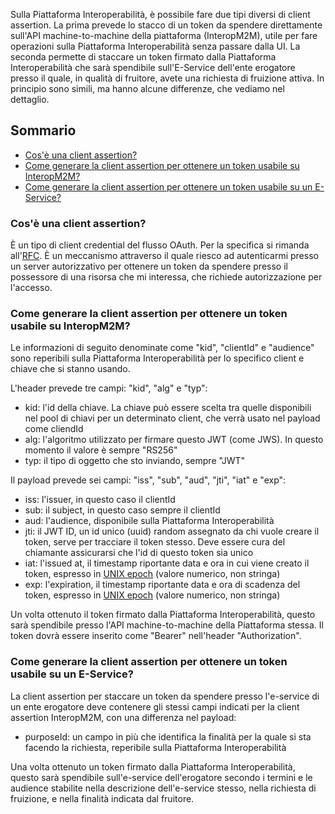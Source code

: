 Sulla Piattaforma Interoperabilità, è possibile fare due tipi diversi di client assertion. La prima prevede lo stacco di un token da spendere direttamente sull'API machine-to-machine della piattaforma (InteropM2M), utile per fare operazioni sulla Piattaforma Interoperabilità senza passare dalla UI. La seconda permette di staccare un token firmato dalla Piattaforma Interoperabilità che sarà spendibile sull'E-Service dell'ente erogatore presso il quale, in qualità di fruitore, avete una richiesta di fruizione attiva. In principio sono simili, ma hanno alcune differenze, che vediamo nel dettaglio.

## Sommario

- [Cos'è una client assertion?](#cosè-una-client-assertion)
- [Come generare la client assertion per ottenere un token usabile su InteropM2M?](#come-generare-la-client-assertion-per-ottenere-un-token-usabile-su-interopm2m)
- [Come generare la client assertion per ottenere un token usabile su un E-Service?](#come-generare-la-client-assertion-per-ottenere-un-token-usabile-su-un-e-service)

### Cos'è una client assertion?

È un tipo di client credential del flusso OAuth. Per la specifica si rimanda all'[RFC](https://datatracker.ietf.org/doc/html/rfc7521). È un meccanismo attraverso il quale riesco ad autenticarmi presso un server autorizzativo per ottenere un token da spendere presso il possessore di una risorsa che mi interessa, che richiede autorizzazione per l'accesso.

### Come generare la client assertion per ottenere un token usabile su InteropM2M?

Le informazioni di seguito denominate come "kid", "clientId" e "audience" sono reperibili sulla Piattaforma Interoperabilità per lo specifico client e chiave che si stanno usando.

L'header prevede tre campi: "kid", "alg" e "typ":

- kid: l'id della chiave. La chiave può essere scelta tra quelle disponibili nel pool di chiavi per un determinato client, che verrà usato nel payload come cliendId
- alg: l'algoritmo utilizzato per firmare questo JWT (come JWS). In questo momento il valore è sempre "RS256"
- typ: il tipo di oggetto che sto inviando, sempre "JWT"

Il payload prevede sei campi: "iss", "sub", "aud", "jti", "iat" e "exp":

- iss: l'issuer, in questo caso il clientId
- sub: il subject, in questo caso sempre il clientId
- aud: l'audience, disponibile sulla Piattaforma Interoperabilità
- jti: il JWT ID, un id unico (uuid) random assegnato da chi vuole creare il token, serve per tracciare il token stesso. Deve essere cura del chiamante assicurarsi che l'id di questo token sia unico
- iat: l'issued at, il timestamp riportante data e ora in cui viene creato il token, espresso in [UNIX epoch](https://datatracker.ietf.org/doc/html/rfc3339) (valore numerico, non stringa)
- exp: l'expiration, il timestamp riportante data e ora di scadenza del token, espresso in [UNIX epoch](https://datatracker.ietf.org/doc/html/rfc3339) (valore numerico, non stringa)

Un volta ottenuto il token firmato dalla Piattaforma Interoperabilità, questo sarà spendibile presso l'API machine-to-machine della Piattaforma stessa. Il token dovrà essere inserito come "Bearer" nell'header "Authorization".

### Come generare la client assertion per ottenere un token usabile su un E-Service?

La client assertion per staccare un token da spendere presso l'e-service di un ente erogatore deve contenere gli stessi campi indicati per la client assertion InteropM2M, con una differenza nel payload:

- purposeId: un campo in più che identifica la finalità per la quale si sta facendo la richiesta, reperibile sulla Piattaforma Interoperabilità

Una volta ottenuto un token firmato dalla Piattaforma Interoperabilità, questo sarà spendibile sull'e-service dell'erogatore secondo i termini e le audience stabilite nella descrizione dell'e-service stesso, nella richiesta di fruizione, e nella finalità indicata dal fruitore.
